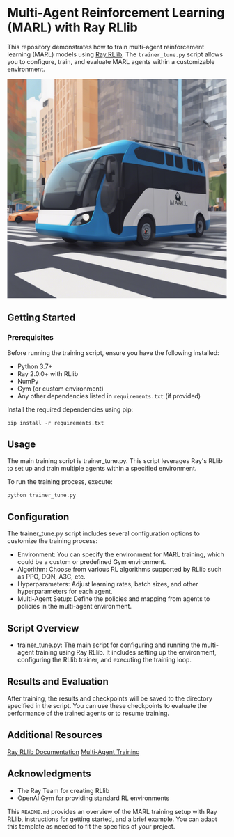 # Multi-Agent Reinforcement Learning (MARL) with Ray RLlib

This repository demonstrates how to train multi-agent reinforcement learning (MARL) models using [Ray RLlib](https://docs.ray.io/en/latest/rllib.html). The `trainer_tune.py` script allows you to configure, train, and evaluate MARL agents within a customizable environment.

 ![MARL LOGO](https://raw.githubusercontent.com/chrisjcc/ReplicantDriveSim/main/External/images/marl-logo.png)

## Getting Started

### Prerequisites

Before running the training script, ensure you have the following installed:

- Python 3.7+
- Ray 2.0.0+ with RLlib
- NumPy
- Gym (or custom environment)
- Any other dependencies listed in `requirements.txt` (if provided)

Install the required dependencies using pip:

```shell
pip install -r requirements.txt
```

## Usage
The main training script is trainer_tune.py. This script leverages Ray's RLlib to set up and train multiple agents within a specified environment.

To run the training process, execute:
```shell
python trainer_tune.py
```

## Configuration
The trainer_tune.py script includes several configuration options to customize the training process:

- Environment: You can specify the environment for MARL training, which could be a custom or predefined Gym environment.
- Algorithm: Choose from various RL algorithms supported by RLlib such as PPO, DQN, A3C, etc.
- Hyperparameters: Adjust learning rates, batch sizes, and other hyperparameters for each agent.
- Multi-Agent Setup: Define the policies and mapping from agents to policies in the multi-agent environment.

## Script Overview
- trainer_tune.py: The main script for configuring and running the multi-agent training using Ray RLlib. It includes setting up the environment, configuring the RLlib trainer, and executing the training loop.


## Results and Evaluation
After training, the results and checkpoints will be saved to the directory specified in the script. You can use these checkpoints to evaluate the performance of the trained agents or to resume training.

## Additional Resources
[Ray RLlib Documentation](https://docs.ray.io/en/latest/rllib/index.html)
[Multi-Agent Training](https://marllib.readthedocs.io/en/latest/index.html)


## Acknowledgments
- The Ray Team for creating RLlib
- OpenAI Gym for providing standard RL environments


This `README.md` provides an overview of the MARL training setup with Ray RLlib, instructions for getting started, and a brief example. You can adapt this template as needed to fit the specifics of your project.
